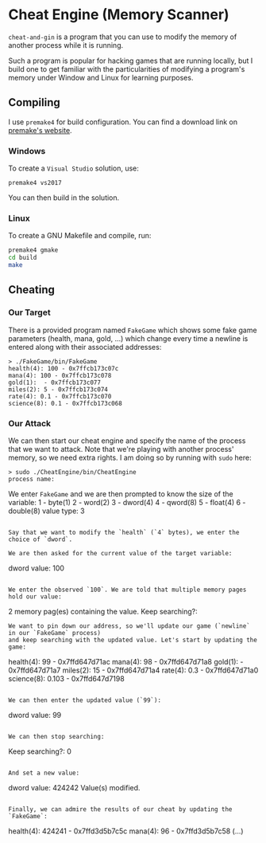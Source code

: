 # Cheat Engine (Memory Scanner)
`cheat-and-gin` is a program that you can use to modify the memory of another process while it is running.

Such a program is popular for hacking games that are running locally, but I build one to get familiar
with the particularities of modifying a program's memory under Window and Linux for learning purposes.

## Compiling
I use `premake4` for build configuration. You can find a download link on [premake's website](https://premake.github.io).

### Windows
To create a `Visual Studio` solution, use:
```
premake4 vs2017
```
You can then build in the solution.

### Linux
To create a GNU Makefile and compile, run:
```sh
premake4 gmake
cd build
make
```

## Cheating
### Our Target
There is a provided program named `FakeGame` which shows some fake game parameters (health, mana, gold, ...)
which change every time a newline is entered along with their associated addresses:
```
> ./FakeGame/bin/FakeGame
health(4): 100 - 0x7ffcb173c07c
mana(4): 100 - 0x7ffcb173c078
gold(1):  - 0x7ffcb173c077
miles(2): 5 - 0x7ffcb173c074
rate(4): 0.1 - 0x7ffcb173c070
science(8): 0.1 - 0x7ffcb173c068
```

### Our Attack
We can then start our cheat engine and specify the name of the process that we want to attack.
Note that we're playing with another process' memory, so we need extra rights. I am doing so by
running with `sudo` here:
```
> sudo ./CheatEngine/bin/CheatEngine
process name:
```

We enter `FakeGame` and we are then prompted to know the size of the variable:
1 - byte(1)
2 - word(2)
3 - dword(4)
4 - qword(8)
5 - float(4)
6 - double(8)
value type: 3
```

Say that we want to modify the `health` (`4` bytes), we enter the choice of `dword`.

We are then asked for the current value of the target variable:
```
dword value: 100
```

We enter the observed `100`. We are told that multiple memory pages hold our value:
```
2 memory pag(es) containing the value.
Keep searching?: 
``` 
We want to pin down our address, so we'll update our game (`newline` in our `FakeGame` process)
and keep searching with the updated value. Let's start by updating the game:
```
health(4): 99 - 0x7ffd647d71ac
mana(4): 98 - 0x7ffd647d71a8
gold(1):  - 0x7ffd647d71a7
miles(2): 15 - 0x7ffd647d71a4
rate(4): 0.3 - 0x7ffd647d71a0
science(8): 0.103 - 0x7ffd647d7198
```

We can then enter the updated value (`99`):
```
dword value: 99
```

We can then stop searching:
```
Keep searching?: 0
```

And set a new value:
```
dword value: 424242
Value(s) modified.
```

Finally, we can admire the results of our cheat by updating the `FakeGame`:
```
health(4): 424241 - 0x7ffd3d5b7c5c
mana(4): 96 - 0x7ffd3d5b7c58
(...)
```
